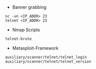- Banner grabbing

```shell
nc -vn <IP_ADDR> 23
telnet <IP_ADDR> 23
```

- Nmap Scripts

```shell
telnet-brute
```

- Metasploit-Framework

```shell
auxiliary/scanner/telnet/telnet_login
auxiliary/scanner/telnet/telnet_version
```

